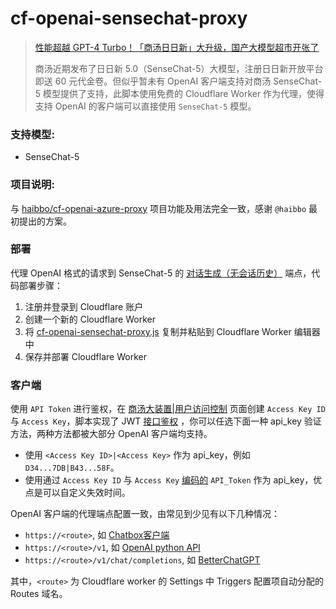 # cf-openai-sensechat-proxy

> [性能超越 GPT-4 Turbo！「商汤日日新」大升级，国产大模型超市开张了](https://mp.weixin.qq.com/s/rl4_-wbsLDZefnuy_O5DkQ)
> 
> 商汤近期发布了日日新 5.0（SenseChat-5）大模型，注册日日新开放平台即送 60 元代金卷。但似乎暂未有 OpenAI 客户端支持对商汤 SenseChat-5 模型提供了支持，此脚本使用免费的 Cloudflare Worker 作为代理，使得支持 OpenAI 的客户端可以直接使用 `SenseChat-5` 模型。

### 支持模型:
- SenseChat-5
  
### 项目说明:
与 [haibbo/cf-openai-azure-proxy](https://github.com/haibbo/cf-openai-azure-proxy) 项目功能及用法完全一致，感谢 `@haibbo` 最初提出的方案。

### 部署
代理 OpenAI 格式的请求到 SenseChat-5 的 [对话生成（无会话历史）](https://platform.sensenova.cn/doc?path=/chat/ChatCompletions/ChatCompletions.md) 端点，代码部署步骤：

1. 注册并登录到 Cloudflare 账户
2. 创建一个新的 Cloudflare Worker
3. 将 [cf-openai-sensechat-proxy.js](./cf-openai-sensechat-proxy.js) 复制并粘贴到 Cloudflare Worker 编辑器中
4. 保存并部署 Cloudflare Worker

### 客户端
使用 `API Token` 进行鉴权，在 [商汤大装置|用户访问控制](https://console.sensecore.cn/iam/Security/access-key) 页面创建 `Access Key ID` 与 `Access Key`，脚本实现了 JWT [接口鉴权](https://platform.sensenova.cn/doc?path=/overview/Authorization.md) ，你可以任选下面一种 api_key 验证方法，两种方法都被大部分 OpenAI 客户端均支持。

- 使用 `<Access Key ID>|<Access Key>` 作为 api_key，例如 `D34...7DB|B43...58F`。
- 使用通过 `Access Key ID` 与 `Access Key` [编码的](https://platform.sensenova.cn/doc?path=/overview/Authorization.md) `API_Token` 作为 api_key，优点是可以自定义失效时间。

OpenAI 客户端的代理端点配置一致，由常见到少见有以下几种情况：

- `https://<route>`, 如 [Chatbox客户端](https://github.com/Bin-Huang/chatbox)
- `https://<route>/v1`, 如 [OpenAI python API](https://github.com/openai/openai-python)
- `https://<route>/v1/chat/completions`, 如 [BetterChatGPT](https://bettergpt.chat/)

其中，`<route>` 为 Cloudflare worker 的 Settings 中 Triggers 配置项自动分配的 Routes 域名。
